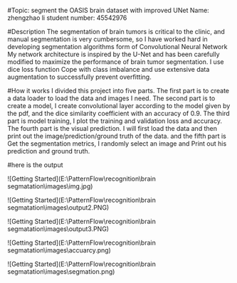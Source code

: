 #Topic: segment the OASIS brain dataset with improved UNet
Name: zhengzhao li
student number: 45542976

#Description
The segmentation of brain tumors is critical to the clinic, and manual segmentation is very cumbersome, so I have worked hard in developing segmentation algorithms form of Convolutional Neural Network My network architecture is inspired by the U-Net and has been carefully modified to maximize the performance of brain tumor segmentation. I use dice loss function Cope with class imbalance and use extensive data augmentation to successfully prevent overfitting.

#How it works
I divided this project into five parts. The first part is to create a data loader to load the data and images I need. The second part is to create a model, I create convolutional layer according to the model given by the pdf, and the dice similarity coefficient with an accuracy of 0.9. The third part is model training, I plot the training and validation loss and accuracy. The fourth part is the visual prediction. I will first load the data and then print out the image/prediction/ground truth of the data.  and the fifth part is Get the segmentation metrics, I randomly select an image and Print out his prediction and ground truth.

#here is the output  

![Getting Started](E:\PatternFlow\recognition\brain segmatation\images\img.jpg)





![Getting Started](E:\PatternFlow\recognition\brain segmatation\images\output2.PNG)





![Getting Started](E:\PatternFlow\recognition\brain segmatation\images\output3.PNG)





![Getting Started](E:\PatternFlow\recognition\brain segmatation\images\accuarcy.png)





![Getting Started](E:\PatternFlow\recognition\brain segmatation\images\segmation.png)
